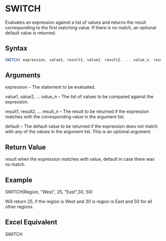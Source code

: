 # SWITCH

Evaluates an expression against a list of values and returns the result corresponding to the first matching value. If there is no match, an optional default value is returned.

## Syntax

```javascript
SWITCH( expression, value1, result1, value2, result2, ... value_n, result_n [ default] )
```

## Arguments

expression – The statement to be evaluated.

value1, value2, … value\_n – The list of values to be compared against the expression.

result1, result2, … result\_n – The result to be returned if the expression matches with the corresponding value in the argument list.

default – The default value to be returned if the expression does not match with any of the values in the argument list. This is an optional argument.

## **Return Value**

result when the expression matches with value, default in case there was no match.

## **Example**

SWITCH(Region, "West", 25, "East",30, 50)

Will return 25, if the region is West and 30 is region is East and 50 for all other regions.

## **Excel Equivalent**

SWITCH
